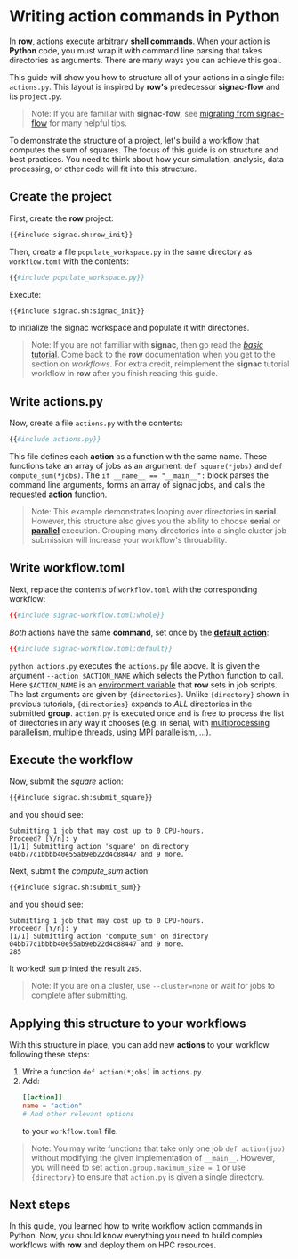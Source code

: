 # Writing action commands in Python

In **row**, actions execute arbitrary **shell commands**. When your action is **Python**
code, you must wrap it with command line parsing that takes directories as arguments.
There are many ways you can achieve this goal.

This guide will show you how to structure all of your actions in a single file:
`actions.py`. This layout is inspired by **row's** predecessor **signac-flow**
and its `project.py`.

> Note: If you are familiar with **signac-fow**, see [migrating from signac-flow][1]
> for many helpful tips.

[1]: ../../signac-flow.md

To demonstrate the structure of a project, let's build a workflow that computes the
sum of squares. The focus of this guide is on structure and best practices. You need to
think about how your simulation, analysis, data processing, or other code will fit into
this structure.

## Create the project

First, create the **row** project:
```bash
{{#include signac.sh:row_init}}
```

Then, create a file `populate_workspace.py` in the same directory as `workflow.toml`
with the contents:
```python
{{#include populate_workspace.py}}
```

Execute:
```bash
{{#include signac.sh:signac_init}}
```
to initialize the signac workspace and populate it with directories.

> Note: If you are not familiar with **signac**, then go read the [*basic* tutorial].
> Come back to the **row** documentation when you get to the section on *workflows*.
> For extra credit, reimplement the **signac** tutorial workflow in **row** after you
> finish reading this guide.

[*basic* tutorial]: https://docs.signac.io/en/latest/tutorial.html#basics

## Write actions.py

Now, create a file `actions.py` with the contents:
```python
{{#include actions.py}}
```

This file defines each **action** as a function with the same name. These functions take
an array of jobs as an argument: `def square(*jobs)` and `def compute_sum(*jobs)`. The
`if __name__ == "__main__":` block parses the command line arguments, forms an array of
signac jobs, and calls the requested **action** function.

> Note: This example demonstrates looping over directories in **serial**. However, this
> structure also gives you the ability to choose **serial** or **[parallel]** execution.
> Grouping many directories into a single cluster job submission will increase your
> workflow's throuability.

[parallel]: ../concepts/process-parallelism.md

## Write workflow.toml

Next, replace the contents of `workflow.toml` with the corresponding workflow:
```toml
{{#include signac-workflow.toml:whole}}
```

*Both* actions have the same **command**, set once by the
[**default action**](../../workflow/default.md):
```toml
{{#include signac-workflow.toml:default}}
```

`python actions.py` executes the `actions.py` file above. It is given the argument
`--action $ACTION_NAME` which selects the Python function to call. Here `$ACTION_NAME`
is an [environment variable](../../env.md) that **row** sets in job scripts. The
last arguments are given by `{directories}`. Unlike `{directory}` shown in previous
tutorials, `{directories}` expands to *ALL* directories in the submitted **group**.
`action.py` is executed once and is free to process the list of directories in
any way it chooses (e.g. in serial, with
[multiprocessing parallelism, multiple threads](../concepts/thread-parallelism.md),
using [MPI parallelism](../concepts/process-parallelism.md), ...).

## Execute the workflow

Now, submit the *square* action:
```bash
{{#include signac.sh:submit_square}}
```
and you should see:
```plaintext
Submitting 1 job that may cost up to 0 CPU-hours.
Proceed? [Y/n]: y
[1/1] Submitting action 'square' on directory 04bb77c1bbbb40e55ab9eb22d4c88447 and 9 more.
```

Next, submit the *compute_sum* action:
```bash
{{#include signac.sh:submit_sum}}
```
and you should see:
```plaintext
Submitting 1 job that may cost up to 0 CPU-hours.
Proceed? [Y/n]: y
[1/1] Submitting action 'compute_sum' on directory 04bb77c1bbbb40e55ab9eb22d4c88447 and 9 more.
285
```

It worked! `sum` printed the result `285`.

> Note: If you are on a cluster, use `--cluster=none` or wait for jobs to complete
> after submitting.

## Applying this structure to your workflows

With this structure in place, you can add new **actions** to your workflow following
these steps:
1) Write a function `def action(*jobs)` in `actions.py`.
2) Add:
    ```toml
    [[action]]
    name = "action"
    # And other relevant options
    ```
    to your `workflow.toml` file.

> Note: You may write functions that take only one job `def action(job)` without
> modifying the given implementation of `__main__`. However, you will need to set
> `action.group.maximum_size = 1` or use `{directory}` to ensure that `action.py` is
> given a single directory.

## Next steps

In this guide, you learned how to write workflow action commands in Python. Now, you
should know everything you need to build complex workflows with **row** and deploy them
on HPC resources.

